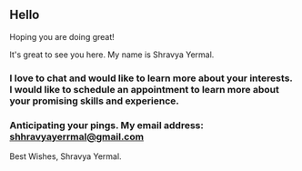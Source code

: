 ## Hello 

Hoping you are doing great!

It's great to see you here. My name is Shravya Yermal.

### I love to chat and would like to learn more about your interests. I would like to schedule an appointment to learn more about your promising skills and experience. 

### Anticipating your pings. My email address: shhravyayerrmal@gmail.com

Best Wishes, Shravya Yermal.

